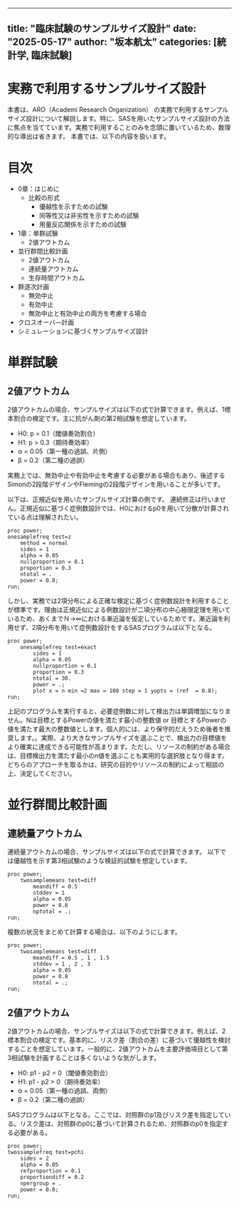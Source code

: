 

---
title: "臨床試験のサンプルサイズ設計"
date: "2025-05-17"
author: "坂本航太"
categories: [統計学, 臨床試験]
---

# 実務で利用するサンプルサイズ設計

本書は、ARO（Academi Research Organization）
の実務で利用するサンプルサイズ設計について解説します。特に、SASを用いたサンプルサイズ設計の方法に焦点を当てています。実務で利用することのみを念頭に置いているため、数理的な導出は省きます。
本書では、以下の内容を扱います。

# 目次
- 0章：はじめに
  - 比較の形式
    - 優越性を示すための試験
    - 同等性又は非劣性を示すための試験
    - 用量反応関係を示すための試験
- 1章：単群試験
  - 2値アウトカム
- 並行群間比較計画
  - 2値アウトカム
  - 連続量アウトカム
  - 生存時間アウトカム
- 群逐次計画
  - 無効中止
  - 有効中止
  - 無効中止と有効中止の両方を考慮する場合
- クロスオーバ―計画
-  シミュレーションに基づくサンプルサイズ設計

# 単群試験

## 2値アウトカム

2値アウトカムの場合、サンプルサイズは以下の式で計算できます。例えば、1標本割合の検定です。主に抗がん剤の第2相試験を想定しています。

- H0: p = 0.1（閾値奏効割合）
- H1: p > 0.3（期待奏効率）
- α = 0.05（第一種の過誤、片側）
- β = 0.2（第二種の過誤）

実務上では、無効中止や有効中止を考慮する必要がある場合もあり、後述するSimonの2段階デザインやFlemingの2段階デザインを用いることが多いです。

以下は、正規近似を用いたサンプルサイズ計算の例です。
連続修正は行いません。正規近似に基づく症例数設計では、H0におけるp0を用いて分散が計算されている点は理解されたい。
```sas
proc power;
onesamplefreq test=z
    method = normal
    sides = 1
    alpha = 0.05
    nullproportion = 0.1
    proportion = 0.3
    ntotal = .
    power = 0.8;
run;
```

しかし、実務では2項分布による正確な検定に基づく症例数設計を利用することが標準です。理由は正規近似による例数設計が二項分布の中心極限定理を用いているため、あくまでＮ→∞における漸近論を仮定しているためです。漸近論を利用せず、2項分布を用いて症例数設計をするSASプログラムは以下となる。

```sas
proc power;
    onesamplefreq test=exact
        sides = 1
        alpha = 0.05
        nullproportion = 0.1
        proportion = 0.3
        ntotal = 30.
        power = .;
        plot x = n min =2 max = 100 step = 1 yopts = (ref  = 0.8);
run;
```
上記のプログラムを実行すると、必要症例数に対して検出力は単調増加になりません。Nは目標とするPowerの値を満たす最小の整数値 or 目標とするPowerの値を満たす最大の整数値とします。個人的には、より保守的だえうため後者を推奨します。。実際、より大きなサンプルサイズを選ぶことで、検出力の目標値をより確実に達成できる可能性が高まります。ただし、リソースの制約がある場合は、目標検出力を満たす最小のn値を選ぶことも実用的な選択肢となり得ます。どちらのアプローチを取るかは、研究の目的やリソースの制約によって相談の上、決定してください。






# 並行群間比較計画

## 連続量アウトカム
連続量アウトカムの場合、サンプルサイズは以下の式で計算できます。
以下では優越性を示す第3相試験のような検証的試験を想定しています。

```sas
proc power;
    twosamplemeans test=diff
        meandiff = 0.5
        stddev = 1
        alpha = 0.05
        power = 0.8
        nptotal = .;
run;
```

複数の状況をまとめて計算する場合は、以下のようにします。

```sas
proc power;
    twosamplemeans test=diff
        meandiff = 0.5 , 1 , 1.5
        stddev = 1 , 2 , 3
        alpha = 0.05
        power = 0.8
        ntotal = .;
run;
```

## 2値アウトカム

2値アウトカムの場合、サンプルサイズは以下の式で計算できます。例えば、2標本割合の検定です。基本的に、リスク差（割合の差）に基づいて優越性を検討することを想定しています。一般的に、2値アウトカムを主要評価項目として第3相試験を計画することは多くないような気がします。

- H0: p1 - p2 = 0（閾値奏効割合）
- H1: p1 - p2 > 0（期待奏効率）
- α = 0.05（第一種の過誤、両側）
- β = 0.2（第二種の過誤）


SASプログラムは以下となる。ここでは、対照群のp1及びリスク差を指定している。リスク差は、対照群のp0に基づいて計算されるため、対照群のp0を指定する必要がある。

```sas
proc power;
twossamplefreq test=pchi
    sides = 2
    alpha = 0.05
    refproportion = 0.1
    proportiondiff = 0.2
    npergroup = .
    power = 0.8;
run;
```